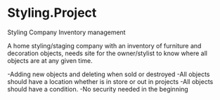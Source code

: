 # Styling.Project
Styling Company Inventory management

A home styling/staging company with an inventory of furniture and decoration objects,
needs site for the owner/stylist to know where all objects are at any given time.

-Adding new objects and deleting when sold or destroyed
-All objects should have a location whether is in store or out in projects
-All objects should have a condition.
-No security needed in the beginning
